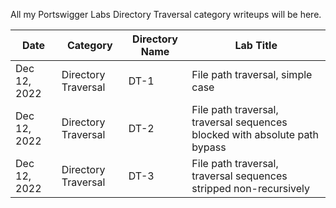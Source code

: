 All my Portswigger Labs Directory Traversal category writeups will be here.

Date	 	  | Category            | Directory Name | Lab Title
--------------|---------------------|----------------|----------------------
Dec 12, 2022  | Directory Traversal | DT-1           | File path traversal, simple case
Dec 12, 2022  | Directory Traversal | DT-2           | File path traversal, traversal sequences blocked with absolute path bypass
Dec 12, 2022  | Directory Traversal | DT-3           | File path traversal, traversal sequences stripped non-recursively